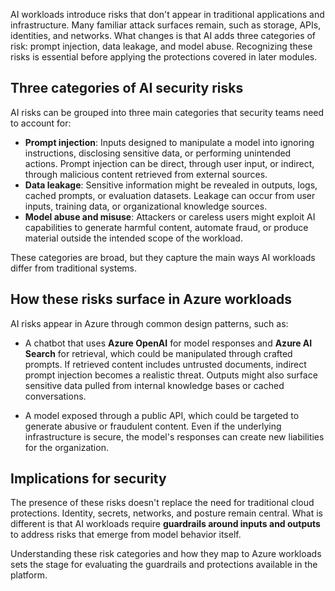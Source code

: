 AI workloads introduce risks that don't appear in traditional applications and infrastructure. Many familiar attack surfaces remain, such as storage, APIs, identities, and networks. What changes is that AI adds three categories of risk: prompt injection, data leakage, and model abuse. Recognizing these risks is essential before applying the protections covered in later modules.

## Three categories of AI security risks

AI risks can be grouped into three main categories that security teams need to account for:

- **Prompt injection**: Inputs designed to manipulate a model into ignoring instructions, disclosing sensitive data, or performing unintended actions. Prompt injection can be direct, through user input, or indirect, through malicious content retrieved from external sources.
- **Data leakage**: Sensitive information might be revealed in outputs, logs, cached prompts, or evaluation datasets. Leakage can occur from user inputs, training data, or organizational knowledge sources.
- **Model abuse and misuse**: Attackers or careless users might exploit AI capabilities to generate harmful content, automate fraud, or produce material outside the intended scope of the workload.

These categories are broad, but they capture the main ways AI workloads differ from traditional systems.

## How these risks surface in Azure workloads

AI risks appear in Azure through common design patterns, such as:

- A chatbot that uses **Azure OpenAI** for model responses and **Azure AI Search** for retrieval, which could be manipulated through crafted prompts. If retrieved content includes untrusted documents, indirect prompt injection becomes a realistic threat. Outputs might also surface sensitive data pulled from internal knowledge bases or cached conversations.

- A model exposed through a public API, which could be targeted to generate abusive or fraudulent content. Even if the underlying infrastructure is secure, the model's responses can create new liabilities for the organization.

## Implications for security

The presence of these risks doesn't replace the need for traditional cloud protections. Identity, secrets, networks, and posture remain central. What is different is that AI workloads require **guardrails around inputs and outputs** to address risks that emerge from model behavior itself.

Understanding these risk categories and how they map to Azure workloads sets the stage for evaluating the guardrails and protections available in the platform.
